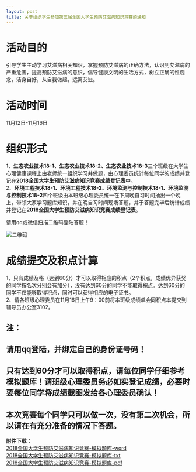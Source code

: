 ```yaml
---
layout: post
title: 关于组织学生参加第三届全国大学生预防艾滋病知识竞赛的通知
---
```


# 活动目的    
引导学生主动学习艾滋病相关知识，掌握预防艾滋病的正确方法，认识到艾滋病的严重危害，提高预防艾滋病的意识，倡导健康文明的生活方式，树立正确的性观念，洁身自好，从自我做起，远离艾滋。

<!--more-->

# 活动时间    
11月12日-11月16日

# 组织形式    
1、**生态农业技术18-1、生态农业技术18-2、生态农业技术18-3**三个班级在大学生心理健康课程上由老师统一组织学习并做题，由心理委员统计每位同学的成绩并登记在**2018全国大学生预防艾滋病知识竞赛成绩登记表**中。    
2、**环境工程技术18-1、环境工程技术18-2、环境监测与控制技术18-1、环境监测与控制技术18-2**四个班级由本班级心理委员统一在下周晚自习时间抽出一个晚上，带领大家学习题库知识，并在晚自习时间现场答题，并于答题完毕后统计成绩并登记在**2018全国大学生预防艾滋病知识竞赛成绩登记表**。    


请用qq或微信扫描二维码登陆答题！

![二维码](https://raw.githubusercontent.com/zhenyangleo/zhenyangleo.github.io/master/post-image/20181110-%E4%BA%8C%E7%BB%B4%E7%A0%81.png)

# 成绩提交及积点计算    
1、只有成绩及格（达到60分）才可以取得相应的积点（2个积点，成绩优异获奖的同学按名次分别会有加分），没有达到60分的同学不能取得积点。达到60分的同学不仅能够取得积点，同时可以获得相应的电子证书。    
2、请各班级心理委员在11月16日上午9：00前将本班级成绩单会同积点本提交到辅导员办公室3102。     

## 注：    
## 请用qq登陆，并绑定自己的身份证号码！    
## 只有达到60分才可以取得积点，请每位同学仔细参考模拟题库！请班级心理委员务必如实登记成绩，必要时要每位同学将成绩截图发给各心理委员确认！    
## 本次竞赛每个同学只可以做一次，没有第二次机会，所以请在有充分准备的情况下答题。    

**附件下载：**    
[2018全国大学生预防艾滋病知识竞赛-模拟题库-word](https://share.weiyun.com/5Br832m)    
[2018全国大学生预防艾滋病知识竞赛-模拟题库-txt](https://share.weiyun.com/5OzRBGK)    
[2018全国大学生预防艾滋病知识竞赛-模拟题库-pdf](https://share.weiyun.com/5YCJM1j)    
